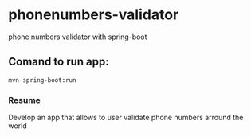 # phonenumbers-validator
phone numbers validator with spring-boot

## Comand to run app: 
```
mvn spring-boot:run
```
### Resume
Develop an app that allows to user validate phone numbers arround the world
